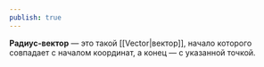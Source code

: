 ```yaml
---
publish: true
---
```


**Радиус-вектор** — это такой [[Vector|вектор]], начало которого совпадает с началом координат, а конец — с указанной точкой.